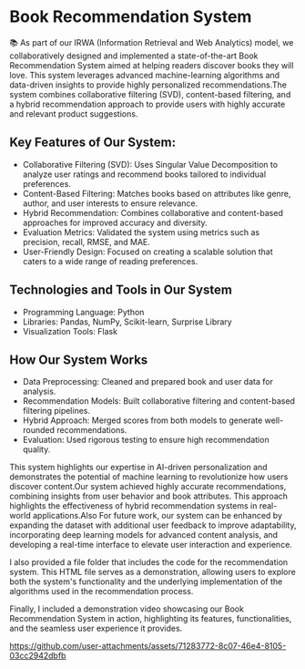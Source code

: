 # Book Recommendation System

📚 As part of our IRWA (Information Retrieval and Web Analytics) model, we collaboratively designed and implemented a state-of-the-art Book Recommendation System aimed at helping readers discover books they will love. This system leverages advanced machine-learning algorithms and data-driven insights to provide highly personalized recommendations.The system combines collaborative filtering (SVD), content-based filtering, and a hybrid recommendation approach to provide users with highly accurate and relevant product suggestions.

## Key Features of Our System:
- Collaborative Filtering (SVD): Uses Singular Value Decomposition to analyze user ratings and recommend books tailored to individual preferences.
- Content-Based Filtering: Matches books based on attributes like genre, author, and user interests to ensure relevance.
- Hybrid Recommendation: Combines collaborative and content-based approaches for improved accuracy and diversity.
- Evaluation Metrics: Validated the system using metrics such as precision, recall, RMSE, and MAE.
- User-Friendly Design: Focused on creating a scalable solution that caters to a wide range of reading preferences.

## Technologies and Tools in Our System
- Programming Language: Python
- Libraries: Pandas, NumPy, Scikit-learn, Surprise Library
- Visualization Tools: Flask

## How Our System Works
- Data Preprocessing: Cleaned and prepared book and user data for analysis.
- Recommendation Models: Built collaborative filtering and content-based filtering pipelines.
- Hybrid Approach: Merged scores from both models to generate well-rounded recommendations.
- Evaluation: Used rigorous testing to ensure high recommendation quality.

This system highlights our expertise in AI-driven personalization and demonstrates the potential of machine learning to revolutionize how users discover content.Our system achieved highly accurate recommendations, combining insights from user behavior and book attributes. This approach highlights the effectiveness of hybrid recommendation systems in real-world applications.Also For future work, our system can be enhanced by expanding the dataset with additional user feedback to improve adaptability, incorporating deep learning models for advanced content analysis, and developing a real-time interface to elevate user interaction and experience.

I also provided a file folder that includes the code for the recommendation system. This HTML file serves as a demonstration, allowing users to explore both the system's functionality and the underlying implementation of the algorithms used in the recommendation process.


Finally, I included a demonstration video showcasing our Book Recommendation System in action, highlighting its features, functionalities, and the seamless user experience it provides.


https://github.com/user-attachments/assets/71283772-8c07-46e4-8105-03cc2942dbfb







